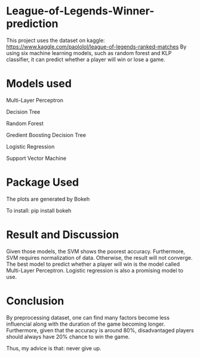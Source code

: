# League-of-Legends-Winner-prediction

This project uses the dataset on kaggle: https://www.kaggle.com/paololol/league-of-legends-ranked-matches
By using six machine learning models, such as random forest and KLP classifier, it can predict whether a player will win or lose a game.

# Models used
Multi-Layer Perceptron

Decision Tree

Random Forest

Gredient Boosting Decision Tree

Logistic Regression

Support Vector Machine

# Package Used

The plots are generated by Bokeh

To install: pip install bokeh

# Result and Discussion
Given those models, the SVM shows the poorest accuracy. Furthermore, SVM requires normalization of data. Otherwise, the result will not converge.
The best model to predict whether a player will win is the model called Multi-Layer Perceptron. Logistic regression is also a promising model to use.

# Conclusion
By preprocessing dataset, one can find many factors become less influencial along with the duration of the game becoming longer. Furthermore, given that the accuracy is around 80%, disadvantaged players should always have 20% chance to win the game.

Thus, my advice is that: never give up.
